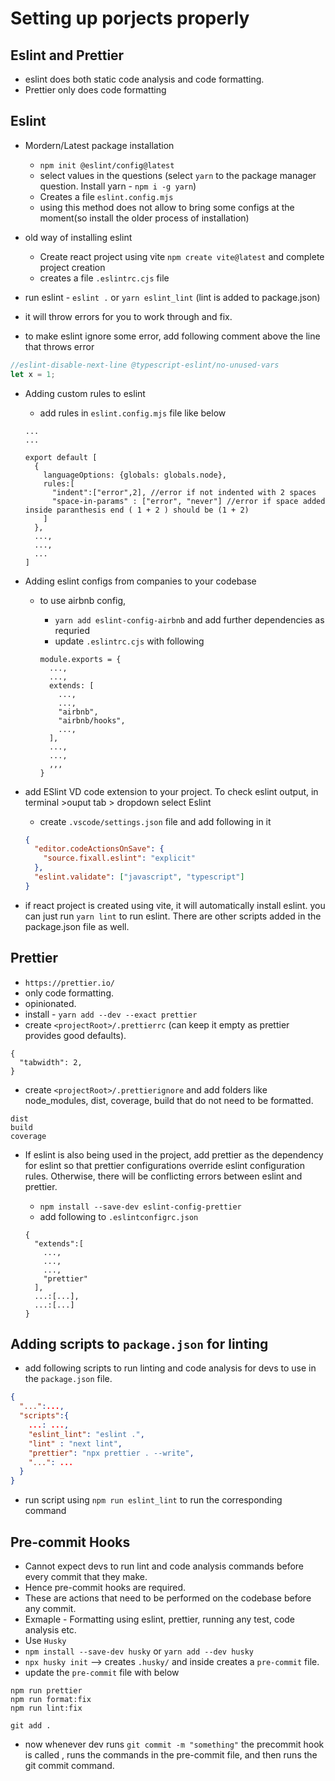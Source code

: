 # Setting up porjects properly

## Eslint and Prettier

- eslint does both static code analysis and code formatting.
- Prettier only does code formatting

## Eslint

- Mordern/Latest package installation

  - `npm init @eslint/config@latest`
  - select values in the questions (select `yarn` to the package manager question. Install yarn - `npm i -g yarn`)
  - Creates a file `eslint.config.mjs`
  - using this method does not allow to bring some configs at the moment(so install the older process of installation)

- old way of installing eslint

  - Create react project using vite `npm create vite@latest` and complete project creation
  - creates a file `.eslintrc.cjs` file

- run eslint - `eslint .` or `yarn eslint_lint` (lint is added to package.json)
- it will throw errors for you to work through and fix.
- to make eslint ignore some error, add following comment above the line that throws error

```javascript
//eslint-disable-next-line @typescript-eslint/no-unused-vars
let x = 1;
```

- Adding custom rules to eslint

  - add rules in `eslint.config.mjs` file like below

  ```text
  ...
  ...

  export default [
    {
      languageOptions: {globals: globals.node},
      rules:[
        "indent":["error",2], //error if not indented with 2 spaces
        "space-in-params" : ["error", "never"] //error if space added inside paranthesis end ( 1 + 2 ) should be (1 + 2)
      ]
    },
    ...,
    ...,
    ...
  ]
  ```

- Adding eslint configs from companies to your codebase

  - to use airbnb config,

    - `yarn add eslint-config-airbnb` and add further dependencies as requried
    - update `.eslintrc.cjs` with following

    ```text
    module.exports = {
      ...,
      ...,
      extends: [
        ...,
        ...,
        "airbnb",
        "airbnb/hooks",
        ...,
      ],
      ...,
      ...,
      ,,,
    }
    ```

- add ESlint VD code extension to your project. To check eslint output, in terminal >ouput tab > dropdown select Eslint

  - create `.vscode/settings.json` file and add following in it

  ```json
  {
    "editor.codeActionsOnSave": {
      "source.fixall.eslint": "explicit"
    },
    "eslint.validate": ["javascript", "typescript"]
  }
  ```

- if react project is created using vite, it will automatically install eslint. you can just run `yarn lint` to run eslint. There are other scripts added in the package.json file as well.

## Prettier

- `https://prettier.io/`
- only code formatting.
- opinionated.
- install - `yarn add --dev --exact prettier`
- create `<projectRoot>/.prettierrc` (can keep it empty as prettier provides good defaults).

```text
{
  "tabwidth": 2,
}
```

- create `<projectRoot>/.prettierignore` and add folders like node_modules, dist, coverage, build that do not need to be formatted.

```text
dist
build
coverage
```

- If eslint is also being used in the project, add prettier as the dependency for eslint so that prettier configurations override eslint configuration rules. Otherwise, there will be conflicting errors between eslint and prettier.

  - `npm install --save-dev eslint-config-prettier`
  - add following to `.eslintconfigrc.json`

  ```text
  {
    "extends":[
      ...,
      ...,
      ...,
      "prettier"
    ],
    ...:[...],
    ...:[...]
  }
  ```

## Adding scripts to `package.json` for linting

- add following scripts to run linting and code analysis for devs to use in the `package.json` file.

```json
{
  "...":...,
  "scripts":{
    ...: ...,
    "eslint_lint": "eslint .",
    "lint" : "next lint",
    "prettier": "npx prettier . --write",
    "...": ...
  }
}
```

- run script using `npm run eslint_lint` to run the corresponding command

## Pre-commit Hooks

- Cannot expect devs to run lint and code analysis commands before every commit that they make.
- Hence pre-commit hooks are required.
- These are actions that need to be performed on the codebase before any commit.
- Exmaple - Formatting using eslint, prettier, running any test, code analysis etc.
- Use `Husky`
- `npm install --save-dev husky` or `yarn add --dev husky`
- `npx husky init` --> creates `.husky/` and inside creates a `pre-commit` file.
- update the `pre-commit` file with below

```text
npm run prettier
npm run format:fix
npm run lint:fix

git add .
```

- now whenever dev runs `git commit -m "something"` the precommit hook is called , runs the commands in the pre-commit file, and then runs the git commit command.
